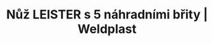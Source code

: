 ---
Link: "file:/Users/vinayakpatel/Downloads/www.weldplast.cz/nuz-leister-s-5-nahradnimi-brity"
product_name: "Nůž LEISTER s 5 náhradními břity"
product_id: "Obj. číslo:137.855"
title: "Nůž LEISTER s 5 náhradními břity | Weldplast"
product_desc: ""
product_specs: ""
product_downloads: ""
href: ""
accessories: ""
similar_products: ""
---